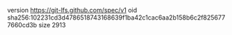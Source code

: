 version https://git-lfs.github.com/spec/v1
oid sha256:102231cd3d4786518743168639f1ba42c1cac6aa2b158b6c2f8256777660cd3b
size 2913
